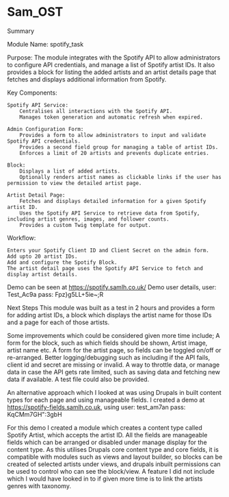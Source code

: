 # Sam_OST

Summary

Module Name: spotify_task

Purpose:
The module integrates with the Spotify API to allow administrators to configure API credentials, and manage a list of Spotify artist IDs. 
It also provides a block for listing the added artists and an artist details page that fetches and displays additional information from Spotify.

Key Components:

    Spotify API Service:
        Centralises all interactions with the Spotify API.
        Manages token generation and automatic refresh when expired.

    Admin Configuration Form:
        Provides a form to allow administrators to input and validate Spotify API credentials.
        Provides a second field group for managing a table of artist IDs.
        Enforces a limit of 20 artists and prevents duplicate entries.

    Block:
        Displays a list of added artists.
        Optionally renders artist names as clickable links if the user has permission to view the detailed artist page.

    Artist Detail Page:
        Fetches and displays detailed information for a given Spotify artist ID.
        Uses the Spotify API Service to retrieve data from Spotify, including artist genres, images, and follower counts.
        Provides a custom Twig template for output.

Workflow:

    Enters your Spotify Client ID and Client Secret on the admin form.
    Add upto 20 artist IDs.
    Add and configure the Spotify Block.
    The artist detail page uses the Spotify API Service to fetch and display artist details.

Demo can be seen at https://spotify.samlh.co.uk/
Demo user details, 
user: Test_Ac9a
pass: Fpz}g5LL+5ie~;R



Next Steps
This module was built as a test in 2 hours and provides a form for adding artist IDs, a block which displays the artist name for those IDs and a page for each of those artists. 

Some improvements which could be considered given more time include;
A form for the block, such as which fields should be shown, Artist image, artist name etc. 
A form for the artist page, so fields can be toggled on/off or re-arranged. 
Better logging/debugging such as including if the API fails, client id and secret are missing or invalid.
A way to throttle data, or manage data in case the API gets rate limited, such as saving data and fetching new data if available.
A test file could also be provided. 


An alternative approach which I looked at was using Drupals in built content types for each page and using manageable fields. 
I created a demo at https://spotify-fields.samlh.co.uk, using 
user: test_am7an 
pass: KqCMm7GH":3gbH

For this demo I created a module which creates a content type called Spotify Artist, which accepts the artist ID. All the fields are manageable fields which can be arranged or disabled under manage display for the content type. As this utilises Drupals core content type and core fields, it is compatible with modules such as views and layout builder, so blocks can be created of selected artists under views, and drupals inbuilt permissions can be used to control who can see the block/view. 
A feature I did not include which I would have looked in to if given more time is to link the artists genres with taxonomy. 
